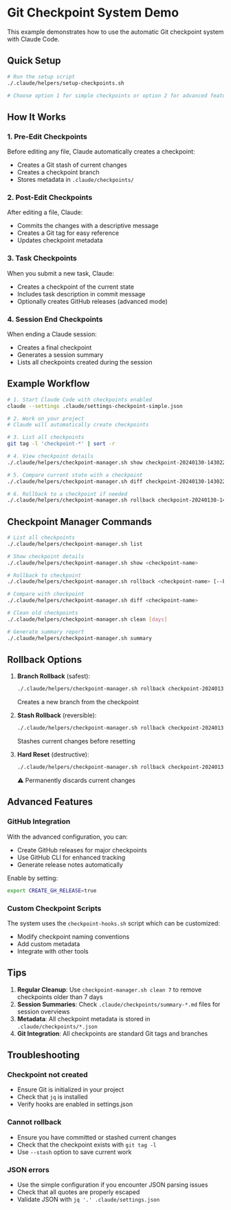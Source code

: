# Git Checkpoint System Demo

This example demonstrates how to use the automatic Git checkpoint system with Claude Code.

## Quick Setup

```bash
# Run the setup script
./.claude/helpers/setup-checkpoints.sh

# Choose option 1 for simple checkpoints or option 2 for advanced features
```

## How It Works

### 1. Pre-Edit Checkpoints
Before editing any file, Claude automatically creates a checkpoint:
- Creates a Git stash of current changes
- Creates a checkpoint branch
- Stores metadata in `.claude/checkpoints/`

### 2. Post-Edit Checkpoints
After editing a file, Claude:
- Commits the changes with a descriptive message
- Creates a Git tag for easy reference
- Updates checkpoint metadata

### 3. Task Checkpoints
When you submit a new task, Claude:
- Creates a checkpoint of the current state
- Includes task description in commit message
- Optionally creates GitHub releases (advanced mode)

### 4. Session End Checkpoints
When ending a Claude session:
- Creates a final checkpoint
- Generates a session summary
- Lists all checkpoints created during the session

## Example Workflow

```bash
# 1. Start Claude Code with checkpoints enabled
claude --settings .claude/settings-checkpoint-simple.json

# 2. Work on your project
# Claude will automatically create checkpoints

# 3. List all checkpoints
git tag -l 'checkpoint-*' | sort -r

# 4. View checkpoint details
./.claude/helpers/checkpoint-manager.sh show checkpoint-20240130-143022

# 5. Compare current state with a checkpoint
./.claude/helpers/checkpoint-manager.sh diff checkpoint-20240130-143022

# 6. Rollback to a checkpoint if needed
./.claude/helpers/checkpoint-manager.sh rollback checkpoint-20240130-143022
```

## Checkpoint Manager Commands

```bash
# List all checkpoints
./.claude/helpers/checkpoint-manager.sh list

# Show checkpoint details
./.claude/helpers/checkpoint-manager.sh show <checkpoint-name>

# Rollback to checkpoint
./.claude/helpers/checkpoint-manager.sh rollback <checkpoint-name> [--branch|--reset|--stash]

# Compare with checkpoint
./.claude/helpers/checkpoint-manager.sh diff <checkpoint-name>

# Clean old checkpoints
./.claude/helpers/checkpoint-manager.sh clean [days]

# Generate summary report
./.claude/helpers/checkpoint-manager.sh summary
```

## Rollback Options

1. **Branch Rollback** (safest):
   ```bash
   ./.claude/helpers/checkpoint-manager.sh rollback checkpoint-20240130-143022 --branch
   ```
   Creates a new branch from the checkpoint

2. **Stash Rollback** (reversible):
   ```bash
   ./.claude/helpers/checkpoint-manager.sh rollback checkpoint-20240130-143022 --stash
   ```
   Stashes current changes before resetting

3. **Hard Reset** (destructive):
   ```bash
   ./.claude/helpers/checkpoint-manager.sh rollback checkpoint-20240130-143022 --reset
   ```
   ⚠️ Permanently discards current changes

## Advanced Features

### GitHub Integration
With the advanced configuration, you can:
- Create GitHub releases for major checkpoints
- Use GitHub CLI for enhanced tracking
- Generate release notes automatically

Enable by setting:
```bash
export CREATE_GH_RELEASE=true
```

### Custom Checkpoint Scripts
The system uses the `checkpoint-hooks.sh` script which can be customized:
- Modify checkpoint naming conventions
- Add custom metadata
- Integrate with other tools

## Tips

1. **Regular Cleanup**: Use `checkpoint-manager.sh clean 7` to remove checkpoints older than 7 days
2. **Session Summaries**: Check `.claude/checkpoints/summary-*.md` files for session overviews
3. **Metadata**: All checkpoint metadata is stored in `.claude/checkpoints/*.json`
4. **Git Integration**: All checkpoints are standard Git tags and branches

## Troubleshooting

### Checkpoint not created
- Ensure Git is initialized in your project
- Check that `jq` is installed
- Verify hooks are enabled in settings.json

### Cannot rollback
- Ensure you have committed or stashed current changes
- Check that the checkpoint exists with `git tag -l`
- Use `--stash` option to save current work

### JSON errors
- Use the simple configuration if you encounter JSON parsing issues
- Check that all quotes are properly escaped
- Validate JSON with `jq '.' .claude/settings.json`